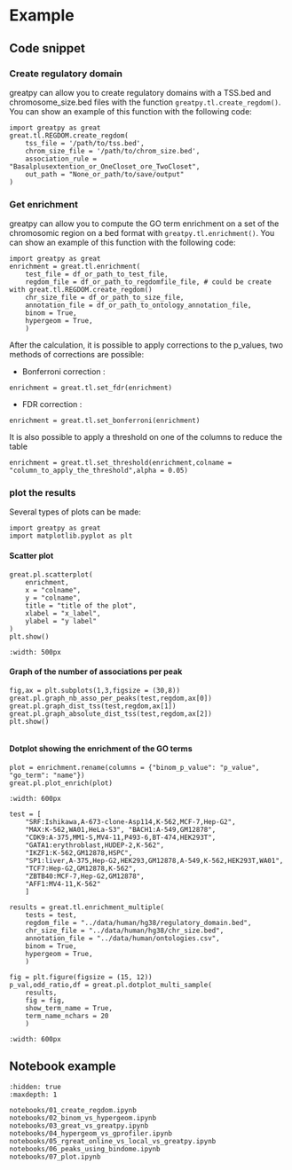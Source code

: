 # Example

## Code snippet

### Create regulatory domain

greatpy can allow you to create regulatory domains with a TSS.bed and chromosome_size.bed files with the function `greatpy.tl.create_regdom()`. You can show an example of this function with the following code:

```
import greatpy as great
great.tl.REGDOM.create_regdom(
    tss_file = '/path/to/tss.bed',
    chrom_size_file = '/path/to/chrom_size.bed',
    association_rule = "Basalplusextention_or_OneCloset_ore_TwoCloset",
    out_path = "None_or_path/to/save/output"
)
```

### Get enrichment

greatpy can allow you to compute the GO term enrichment on a set of the chromosomic region on a bed format with `greatpy.tl.enrichment()`. You can show an example of this function with the following code:

```
import greatpy as great
enrichment = great.tl.enrichment(
    test_file = df_or_path_to_test_file,
    regdom_file = df_or_path_to_regdomfile_file, # could be create with great.tl.REGDOM.create_regdom()
    chr_size_file = df_or_path_to_size_file,
    annotation_file = df_or_path_to_ontology_annotation_file,
    binom = True,
    hypergeom = True,
    )
```

After the calculation, it is possible to apply corrections to the p_values, two methods of corrections are possible:

-   Bonferroni correction :

```
enrichment = great.tl.set_fdr(enrichment)
```

-   FDR correction :

```
enrichment = great.tl.set_bonferroni(enrichment)
```

It is also possible to apply a threshold on one of the columns to reduce the table

```
enrichment = great.tl.set_threshold(enrichment,colname = "column_to_apply_the_threshold",alpha = 0.05)
```

### plot the results

Several types of plots can be made:

```
import greatpy as great
import matplotlib.pyplot as plt
```

#### Scatter plot

```
great.pl.scatterplot(
    enrichment,
    x = "colname",
    y = "colname",
    title = "title of the plot",
    xlabel = "x_label",
    ylabel = "y label"
)
plt.show()
```

```{image} _static/output_images/scatterplot.png
:width: 500px
```

#### Graph of the number of associations per peak

```
fig,ax = plt.subplots(1,3,figsize = (30,8))
great.pl.graph_nb_asso_per_peaks(test,regdom,ax[0])
great.pl.graph_dist_tss(test,regdom,ax[1])
great.pl.graph_absolute_dist_tss(test,regdom,ax[2])
plt.show()
```

```{image} _static/output_images/plot1.png

```

#### Dotplot showing the enrichment of the GO terms

```
plot = enrichment.rename(columns = {"binom_p_value": "p_value", "go_term": "name"})
great.pl.plot_enrich(plot)
```

```{image} _static/output_images/dotplot.png
:width: 600px
```

```
test = [
    "SRF:Ishikawa,A-673-clone-Asp114,K-562,MCF-7,Hep-G2",
    "MAX:K-562,WA01,HeLa-S3", "BACH1:A-549,GM12878",
    "CDK9:A-375,MM1-S,MV4-11,P493-6,BT-474,HEK293T",
    "GATA1:erythroblast,HUDEP-2,K-562",
    "IKZF1:K-562,GM12878,HSPC",
    "SP1:liver,A-375,Hep-G2,HEK293,GM12878,A-549,K-562,HEK293T,WA01",
    "TCF7:Hep-G2,GM12878,K-562",
    "ZBTB40:MCF-7,Hep-G2,GM12878",
    "AFF1:MV4-11,K-562"
    ]

results = great.tl.enrichment_multiple(
    tests = test,
    regdom_file = "../data/human/hg38/regulatory_domain.bed",
    chr_size_file = "../data/human/hg38/chr_size.bed",
    annotation_file = "../data/human/ontologies.csv",
    binom = True,
    hypergeom = True,
    )

fig = plt.figure(figsize = (15, 12))
p_val,odd_ratio,df = great.pl.dotplot_multi_sample(
    results,
    fig = fig,
    show_term_name = True,
    term_name_nchars = 20
    )
```

```{image} _static/output_images/multidot.png
:width: 600px
```

## Notebook example

```{toctree}
:hidden: true
:maxdepth: 1

notebooks/01_create_regdom.ipynb
notebooks/02_binom_vs_hypergeom.ipynb
notebooks/03_great_vs_greatpy.ipynb
notebooks/04_hypergeom_vs_gprofiler.ipynb
notebooks/05_rgreat_online_vs_local_vs_greatpy.ipynb
notebooks/06_peaks_using_bindome.ipynb
notebooks/07_plot.ipynb
```
